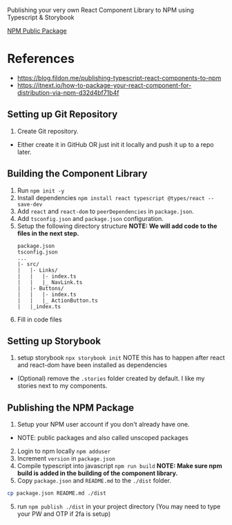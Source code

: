 Publishing your very own React Component Library to NPM using Typescript & Storybook

[NPM Public Package](https://docs.npmjs.com/creating-node-js-modules)

# References
 - https://blog.fildon.me/publishing-typescript-react-components-to-npm
 - https://itnext.io/how-to-package-your-react-component-for-distribution-via-npm-d32d4bf71b4f

## Setting up Git Repository
1. Create Git repository.
  - Either create it in GitHub OR just init it locally and push it up to a repo later.


## Building the Component Library
1. Run `npm init -y`
2. Install dependencies `npm install react typescript @types/react --save-dev`
3. Add `react` and `react-dom` to `peerDependencies` in `package.json`.
4. Add `tsconfig.json` and `package.json` configuration.
5. Setup the following directory structure __NOTE: We will add code to the files in the next step.__
    ```
    package.json
    tsconfig.json
    ...
    |- src/
    |   |- Links/
    |   |   |- index.ts
    |   |   |_ NavLink.ts
    |   |- Buttons/
    |   |   |- index.ts
    |   |   |_ ActionButton.ts
    |   |_index.ts
    ```
6. Fill in code files


## Setting up Storybook
<!-- TODO Finish this -->
1. setup storybook `npx storybook init` NOTE this has to happen after react and react-dom have been installed as dependencies
  - (Optional) remove the `.stories` folder created by default. I like my stories next to my components.


## Publishing the NPM Package

1. Setup your NPM user account if you don't already have one.
  - NOTE: public packages and also called unscoped packages
2. Login to npm locally `npm adduser`
3. Increment `version` in `package.json`
3. Compile typescript into javascript `npm run build` __NOTE: Make sure npm build is added in the building of the component library.__
4. Copy `package.json` and `README.md` to the `./dist` folder.
  ```bash
  cp package.json README.md ./dist
  ```
5. run `npm publish ./dist` in your project directory (You may need to type your PW and OTP if 2fa is setup)
